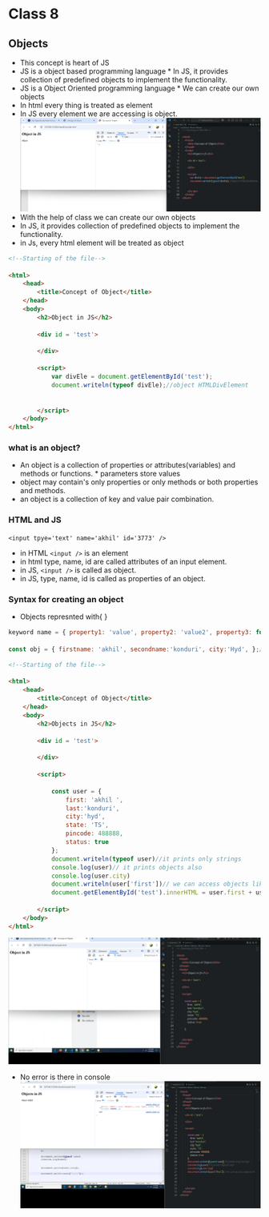 # Class 8
## Objects 
* This concept is heart of JS
* JS is a object based programming language
      * In JS, it provides collection of predefined objects to implement the functionality.
* JS is  a Object Oriented programming language
      * We can create our own objects
* In html every thing is treated as element
* In JS every element we are accessing is object.
![alt text](images/img1.png)
* With the help of class we can create our own objects
* In JS, it provides collection of predefined objects to implement the functionality.
* in Js, every html element will be treated as object
```html
<!--Starting of the file-->

<html>
    <head>
        <title>Concept of Object</title>
    </head>
    <body>
        <h2>Object in JS</h2>

        <div id = 'test'>

        </div>

        <script>
            var divEle = document.getElementById('test');
            document.writeln(typeof divEle);//object HTMLDivElement


        </script>
    </body>
</html>
```
### what is an object?
* An object is a collection of properties or attributes(variables) and methods or functions.
      * parameters store values
* object may contain's only properties or only methods or both properties and methods.
* an object is  a collection of key and value pair combination.
### HTML and JS
`<input tpye='text' name='akhil' id='3773' />`
* in HTML `<input />` is an element
* in html type, name, id are called attributes of an input element.
* in JS, `<input />` is called as object.
* in JS, type, name, id is called as properties of an object.
### Syntax for creating an object
*  Objects represnted with{ }
```javascript
keyword name = { property1: 'value', property2: 'value2', property3: function()(),.........};

const obj = { firstname: 'akhil', secondname:'konduri', city:'Hyd', };// an object is  a collection of key and value pair combination.]
```
```html
<!--Starting of the file-->

<html>
    <head>
        <title>Concept of Object</title>
    </head>
    <body>
        <h2>Objects in JS</h2>

        <div id = 'test'>

        </div>

        <script>

            const user = {
                first: 'akhil ',
                last:'konduri',
                city:'hyd',
                state: 'TS',
                pincode: 488888,
                status: true                 
            };
            document.writeln(typeof user)//it prints only strings            
            console.log(user)// it prints objects also
            console.log(user.city)
            document.writeln(user['first'])// we can access objects like this also.
            document.getElementById('test').innerHTML = user.first + user.last

        </script>
    </body>
</html>
```
![alt text](images/img2.png)
* No error is there in console
![alt text](images/img3.png)

